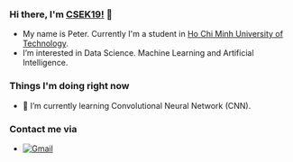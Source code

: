 ### Hi there, I'm [CSEK19!](https://github.com/CSEK19) 👋
- My name is Peter. Currently I'm a student in [Ho Chi Minh University of Technology](https://edurank.org/uni/ho-chi-minh-city-university-of-technology/).
- I’m interested in Data Science. Machine Learning and Artificial Intelligence.
### Things I'm doing right now
- 🌱 I’m currently learning Convolutional Neural Network (CNN).
### Contact me via
- [<img alt="Gmail" src="https://img.shields.io/badge/Gmail-D14836?style=for-the-badge&logo=gmail&logoColor=white" />](mailto:phat.tran.k19@hcmut.edu.vn)


<!---
CSEK19/CSEK19 is a ✨ special ✨ repository because its `README.md` (this file) appears on your GitHub profile.
You can click the Preview link to take a look at your changes.
--->
